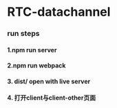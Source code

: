 # RTC-datachannel
### run steps
#### 1.npm run server
#### 2.npm run webpack
#### 3. dist/ open with live server
#### 4. 打开client与client-other页面
